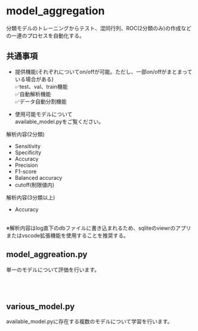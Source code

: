 # model_aggregation
分類モデルのトレーニングからテスト、混同行列、ROC(2分類のみ)の作成などの一連のプロセスを自動化する。


## 共通事項
* 提供機能(それぞれについてon/offが可能。ただし、一部on/offがまとまっている場合がある)  
✅test、val、train機能  
✅自動解析機能  
✅データ自動分割機能

* 使用可能モデルについて  
  available_model.pyをご覧ください。  

解析内容(2分類)
* Sensitivity  
* Specificity  
* Accuracy  
* Precision  
* F1-score  
* Balanced accuracy  
* cutoff(制限値内)

解析内容(3分類以上)
* Accuracy
<br>
※解析内容はlog直下のdbファイルに書き込まれるため、sqliteのviewrのアプリまたはvscode拡張機能を使用することを推奨する。

## model_aggreation.py
単一のモデルについて評価を行います。  
<br>

<br>


## various_model.py
available_model.pyに存在する複数のモデルについて学習を行います。　　
